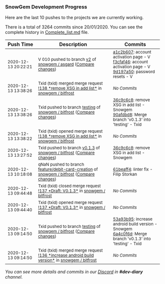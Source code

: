 
### SnowGem Development Progress

Here are the last 10 pushes to the projects we are currently working.

There is a total of 3264 commits since 20/01/2020. You can see the complete history in
 [Complete_list.md](Complete_list.md) file.

| Push Time | Description | Commits |
| --- | --- | --- |
| <sub>2020-12-13 20:22:21</sub> | <sub>V 010 pushed to branch [v2](https://gitlab.com/snowgem/asgard/commits/v2) of [snowgem / asgard](https://gitlab.com/snowgem/asgard) ([Compare changes](https://gitlab.com/snowgem/asgard/compare/64b3f9f0936d2e52b52c287bbab927d1c193ebca...9d197a50f260faba26406f1a933d1fd5d54de1ab))</sub> | <sub>[a1c2b607](https://gitlab.com/snowgem/asgard/-/commit/a1c2b6075da88fef2bcdab9b9adef497c9fd0db5): account activation page - V<br>[f3cfaf46](https://gitlab.com/snowgem/asgard/-/commit/f3cfaf46346f8c4f287f936fa41b2f7fbd2dd6c8): account activation page - V<br>[9d197a50](https://gitlab.com/snowgem/asgard/-/commit/9d197a50f260faba26406f1a933d1fd5d54de1ab): password resets - V</sub> |
| <sub>2020-12-13 13:38:26</sub> | <sub>Txid (txid) merged merge request [\!138 \*remove XSG in add list\*](https://gitlab.com/snowgem/bitfrost/-/merge_requests/138) in [snowgem / bitfrost](https://gitlab.com/snowgem/bitfrost)</sub> | <sub>_No Commits_</sub> |
| <sub>2020-12-13 13:38:26</sub> | <sub>Txid pushed to branch [testing](https://gitlab.com/snowgem/bitfrost/commits/testing) of [snowgem / bitfrost](https://gitlab.com/snowgem/bitfrost) ([Compare changes](https://gitlab.com/snowgem/bitfrost/compare/6a4c0f6ddd324a5d1918829616b6b1318e4592e4...90afdbd8e62be3b9afded138a000f85c03e12561))</sub> | <sub>[36c9c6c8](https://gitlab.com/snowgem/bitfrost/-/commit/36c9c6c858771aeced2fe40f9b8fdc33abd42632): remove XSG in add list - Snowgem<br>[90afdbd8](https://gitlab.com/snowgem/bitfrost/-/commit/90afdbd8e62be3b9afded138a000f85c03e12561): Merge branch 'v0.1.3' into 'testing' - Txid</sub> |
| <sub>2020-12-13 13:38:22</sub> | <sub>Txid (txid) opened merge request [\!138 \*remove XSG in add list\*](https://gitlab.com/snowgem/bitfrost/-/merge_requests/138) in [snowgem / bitfrost](https://gitlab.com/snowgem/bitfrost)</sub> | <sub>_No Commits_</sub> |
| <sub>2020-12-13 13:27:52</sub> | <sub>Txid pushed to branch [v0\.1\.3](https://gitlab.com/snowgem/bitfrost/commits/v0.1.3) of [snowgem / bitfrost](https://gitlab.com/snowgem/bitfrost) ([Compare changes](https://gitlab.com/snowgem/bitfrost/compare/53a93b95ef7904e7beb0e3361877479edcdd3a0c...36c9c6c858771aeced2fe40f9b8fdc33abd42632))</sub> | <sub>[36c9c6c8](https://gitlab.com/snowgem/bitfrost/-/commit/36c9c6c858771aeced2fe40f9b8fdc33abd42632): remove XSG in add list - Snowgem</sub> |
| <sub>2020-12-13 10:18:08</sub> | <sub>qNaN pushed to branch [feature/debit\-card\-creation](https://gitlab.com/snowgem/bitfrost/commits/feature/debit-card-creation) of [snowgem / bitfrost](https://gitlab.com/snowgem/bitfrost) ([Compare changes](https://gitlab.com/snowgem/bitfrost/compare/137bea91784c07cf72f342bc1241e23c870d1301...61beaff44d1d05b89c8fd81769d68f839b64bc27))</sub> | <sub>[61beaff4](https://gitlab.com/snowgem/bitfrost/-/commit/61beaff44d1d05b89c8fd81769d68f839b64bc27): linter fix - Filip Storkan</sub> |
| <sub>2020-12-13 09:44:48</sub> | <sub>Txid (txid) closed merge request [\!137 \*Draft: V0\.1\.3\*](https://gitlab.com/snowgem/bitfrost/-/merge_requests/137) in [snowgem / bitfrost](https://gitlab.com/snowgem/bitfrost)</sub> | <sub>_No Commits_</sub> |
| <sub>2020-12-13 09:44:40</sub> | <sub>Txid (txid) opened merge request [\!137 \*Draft: V0\.1\.3\*](https://gitlab.com/snowgem/bitfrost/-/merge_requests/137) in [snowgem / bitfrost](https://gitlab.com/snowgem/bitfrost)</sub> | <sub>_No Commits_</sub> |
| <sub>2020-12-13 09:14:50</sub> | <sub>Txid pushed to branch [testing](https://gitlab.com/snowgem/bitfrost/commits/testing) of [snowgem / bitfrost](https://gitlab.com/snowgem/bitfrost) ([Compare changes](https://gitlab.com/snowgem/bitfrost/compare/7a8920b5b34c3a9cfbae10a2230e2df1743b9676...6a4c0f6ddd324a5d1918829616b6b1318e4592e4))</sub> | <sub>[53a93b95](https://gitlab.com/snowgem/bitfrost/-/commit/53a93b95ef7904e7beb0e3361877479edcdd3a0c): increase android build version - Snowgem<br>[6a4c0f6d](https://gitlab.com/snowgem/bitfrost/-/commit/6a4c0f6ddd324a5d1918829616b6b1318e4592e4): Merge branch 'v0.1.3' into 'testing' - Txid</sub> |
| <sub>2020-12-13 09:14:50</sub> | <sub>Txid (txid) merged merge request [\!136 \*increase android build version\*](https://gitlab.com/snowgem/bitfrost/-/merge_requests/136) in [snowgem / bitfrost](https://gitlab.com/snowgem/bitfrost)</sub> | <sub>_No Commits_</sub> |

_You can see more details and commits in our [Discord](https://discord.gg/zumGnbg) in **#dev-diary** channel._
